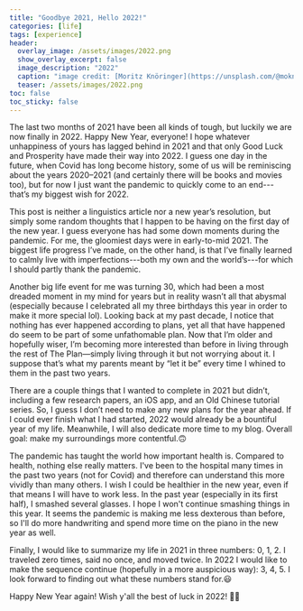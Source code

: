 ```yaml
---
title: "Goodbye 2021, Hello 2022!"
categories: [life]
tags: [experience]
header:
  overlay_image: /assets/images/2022.png
  show_overlay_excerpt: false
  image_description: "2022"
  caption: "image credit: [Moritz Knöringer](https://unsplash.com/@mokngr) via [Unsplash](https://unsplash.com/s/photos/2022?utm_source=unsplash&utm_medium=referral&utm_content=creditCopyText)"
  teaser: /assets/images/2022.png
toc: false
toc_sticky: false
---
```


The last two months of 2021 have been all kinds of tough, but luckily we are now finally in 2022. Happy New Year, everyone! I hope whatever unhappiness of yours has lagged behind in 2021 and that only Good Luck and Prosperity have made their way into 2022. I guess one day in the future, when Covid has long become history, some of us will be reminiscing about the years 2020–2021 (and certainly there will be books and movies too), but for now I just want the pandemic to quickly come to an end---that’s my biggest wish for 2022.

This post is neither a linguistics article nor a new year’s resolution, but simply some random thoughts that I happen to be having on the first day of the new year. I guess everyone has had some down moments during the pandemic. For me, the gloomiest days were in early-to-mid 2021. The biggest life progress I’ve made, on the other hand, is that I’ve finally learned to calmly live with imperfections---both my own and the world’s---for which I should partly thank the pandemic.

Another big life event for me was turning 30, which had been a most dreaded moment in my mind for years but in reality wasn’t all that abysmal (especially because I celebrated all my three birthdays this year in order to make it more special lol). Looking back at my past decade, I notice that nothing has ever happened according to plans, yet all that have happened do seem to be part of some unfathomable plan. Now that I’m older and hopefully wiser, I’m becoming more interested than before in living through the rest of The Plan—simply living through it but not worrying about it. I suppose that’s what my parents meant by “let it be” every time I whined to them in the past two years.

There are a couple things that I wanted to complete in 2021 but didn’t, including a few research papers, an iOS app, and an Old Chinese tutorial series. So, I guess I don’t need to make any new plans for the year ahead. If I could ever finish what I had started, 2022 would already be a bountiful year of my life. Meanwhile, I will also dedicate more time to my blog. Overall goal: make my surroundings more contentful.🙃

The pandemic has taught the world how important health is. Compared to health, nothing else really matters. I've been to the hospital many times in the past two years (not for Covid) and therefore can understand this more vividly than many others. I wish I could be healthier in the new year, even if that means I will have to work less. In the past year (especially in its first half), I smashed several glasses. I hope I won't continue smashing things in this year. It seems the pandemic is making me less dexterous than before, so I'll do more handwriting and spend more time on the piano in the new year as well.

Finally, I would like to summarize my life in 2021 in three numbers: 0, 1, 2. I traveled zero times, said no once, and moved twice. In 2022 I would like to make the sequence continue (hopefully in a more auspicious way): 3, 4, 5. I look forward to finding out what these numbers stand for.😃

Happy New Year again! Wish y'all the best of luck in 2022! 🎉🍀
